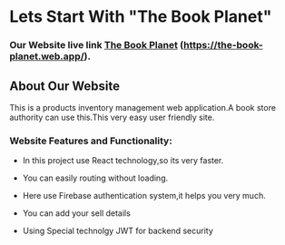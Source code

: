# Lets Start With "The Book Planet"

### Our Website live link [The Book Planet](https://the-book-planet.web.app/) (https://the-book-planet.web.app/).

## About Our Website

This is a products inventory management web application.A book store authority can use this.This very easy user friendly site. 

### Website Features and Functionality:
- In this project use React technology,so its very faster.
- You can easily routing without loading.
- Here use Firebase authentication system,it helps you very much.

- You can add your sell details
- Using Special technolgy JWT for backend security 
